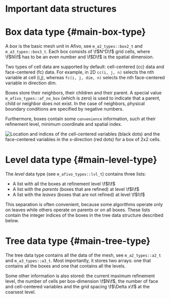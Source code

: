 # Important data structures

# Box data type {#main-box-type}

A *box* is the basic mesh unit in Afivo, see `m_a2_types::box2_t` and
`m_a3_types::box3_t`. Each box consists of \f$N^D\f$ grid cells, where \f$N\f$
has to be an even number and \f$D\f$ is the spatial dimension. 

Two types of cell data are supported by default: cell-centered (cc) data and
face-centered (fc) data. For example, in 2D `cc(i, j, n)` selects the nth
variable at cell (i,j), whereas `fc(i, j, dim, n)` selects the nth face-centered
variable in direction dim.

Boxes store their neighbors, their children and their parent. A special value
`m_afivo_types::af_no_box` (which is zero) is used to indicate that a parent,
child or neighbor does not exist. In the case of neighbors, physical boundary
conditions are specified by negative numbers.

Furthermore, boxes contain some `convenience` information, such at their
refinement level, minimum coordinate and spatial index.

![Location and indices of the cell-centered variables (black dots) and the face-centered variables in the x-direction (red dots) for a box of 2x2 cells.](loc_cc_fx.png)

# Level data type {#main-level-type}

The *level* data type (see `m_afivo_types::lvl_t`) contains three lists:

- A list with all the boxes at refinement level \f$l\f$
- A list with the *parents* (boxes that are refined) at level \f$l\f$
- A list with the *leaves* (boxes that are not refined) at level \f$l\f$

This separation is often convenient, because some algorithms operate only on
leaves while others operate on parents or on all boxes. These lists contain the
integer indices of the boxes in the tree data structure described below.

# Tree data type {#main-tree-type}

The tree data type contains all the data of the mesh, see `m_a2_types::a2_t` and
`m_a3_types::a3_t`. Most importantly, it stores two arrays: one that contains
all the boxes and one that contains all the levels.

Some other information is also stored: the current maximum refinement level, the
number of cells per box-dimension \f$N\f$, the number of face and cell-centered
variables and the grid spacing \f$\Delta x\f$ at the coarsest level.


